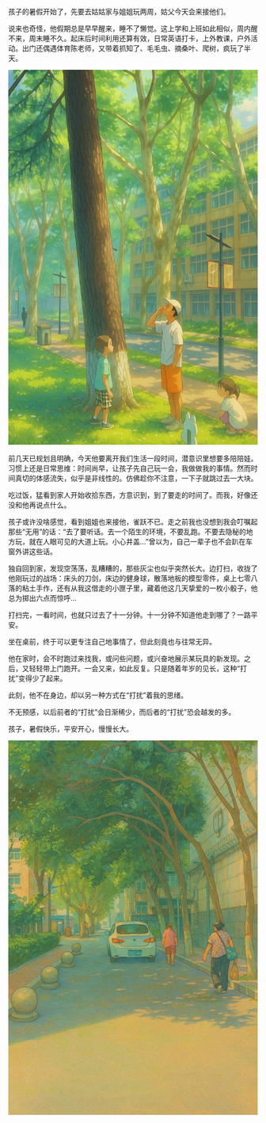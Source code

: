 <!--
datetime: 2025-07-12 20:19:00
title: 去过暑假吧
-->

孩子的暑假开始了，先要去姑姑家与姐姐玩两周，姑父今天会来接他们。

说来也奇怪，他假期总是早早醒来，睡不了懒觉。这上学和上班如此相似，周内醒不来，周末睡不久。起床后时间利用还算有效，日常英语打卡，上外教课，户外活动。出门还偶遇体育陈老师，又带着抓知了、毛毛虫、摘桑叶、爬树，疯玩了半天。

![Tree](./attachments/tree.jpg)

前几天已规划且明确，今天他要离开我们生活一段时间，潜意识里想要多陪陪娃。习惯上还是日常思维：时间尚早，让孩子先自己玩一会，我做做我的事情。然而时间真切的体感流失，似乎是非线性的。仿佛趁你不注意，一下子就跳过去一大块。

吃过饭，猛看到家人开始收拾东西，方意识到，到了要走的时间了。而我，好像还没和他再说点什么。

孩子或许没啥感觉，看到姐姐也来接他，雀跃不已。走之前我也没想到我会叮嘱起那些“无用”的话：“去了要听话。去一个陌生的环境，不要乱跑。不要去隐秘的地方玩，就在人眼可见的大道上玩。小心井盖...”曾以为，自己一辈子也不会趴在车窗外讲这些话。

独自回到家，发现空荡荡，乱糟糟的，那些灰尘也似乎突然长大。边打扫，收拢了他刚玩过的战场：床头的刀剑，床边的健身球，散落地板的模型零件，桌上七零八落的粘土手作，还有从我这借走的小匣子里，藏着他这几天挚爱的一枚小骰子，他总为掷出六点而惊呼...

打扫完，一看时间，也就只过去了十一分钟。十一分钟不知道他走到哪了？一路平安。

坐在桌前，终于可以更专注自己地事情了，但此刻竟也与往常无异。

他在家时，会不时跑过来找我，或问些问题，或兴奋地展示某玩具的新发现。之后，又轻轻带上门跑开。一会又来，如此反复。只是随着年岁的见长，这种“打扰”变得少了起来。

此刻，他不在身边，却以另一种方式在“打扰”着我的思绪。

不无预感，以后前者的“打扰”会日渐稀少，而后者的“打扰”恐会越发的多。

孩子，暑假快乐，平安开心，慢慢长大。

![Bye](./attachments/bye.jpg)